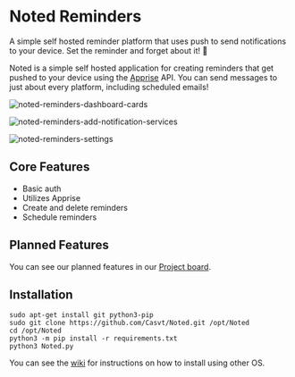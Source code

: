 # Noted Reminders
A simple self hosted reminder platform that uses push to send notifications to your device. Set the reminder and forget about it! 📢

Noted is a simple self hosted application for creating reminders that get pushed to your device using the [Apprise](https://github.com/caronc/apprise) API. You can send messages to just about every platform, including scheduled emails!

![noted-reminders-dashboard-cards](https://user-images.githubusercontent.com/57927413/212755016-05b99226-3f6c-48b7-b99a-253e15c82947.png)

![noted-reminders-add-notification-services](https://user-images.githubusercontent.com/57927413/212755314-1104531e-7feb-4e59-af1d-927576e47152.png)

![noted-reminders-settings](https://user-images.githubusercontent.com/57927413/212755327-b45da53c-72f7-480c-9a77-eaad28803fbb.png)

## Core Features
* Basic auth
* Utilizes Apprise
* Create and delete reminders
* Schedule reminders

## Planned Features
You can see our planned features in our [Project board](https://github.com/users/Casvt/projects/3).

## Installation

```
sudo apt-get install git python3-pip
sudo git clone https://github.com/Casvt/Noted.git /opt/Noted
cd /opt/Noted
python3 -m pip install -r requirements.txt
python3 Noted.py
```
You can see the [wiki](https://github.com/Casvt/Noted/wiki) for instructions on how to install using other OS.

